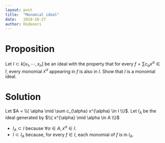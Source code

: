 ```yaml
---
layout: post
title:  "Monomial ideal"
date:   2019-10-27
author: Hidenori
---
```


# Proposition
Let $I \subset k[x_1, \cdots, x_n]$ be an ideal with the property that for every $f = \sum c_{\alpha} x^{\alpha} \in I$, every monomial $x^{\alpha}$ appearing in $f$ is also in $I$.
Show that $I$ is a monomial ideal.

# Solution
Let $A = \\{ \alpha \mid \sum c_{\alpha} x^{\alpha} \in I \\}$.
Let $I_A$ be the ideal generated by $\\{ x^{\alpha} \mid \alpha \in A \\}$ 

* $I_A \subset I$ because $\forall \alpha \in A, x^{\alpha} \in I$.
* $I \subset I_A$ because, for every $f \in I$, each monomial of $f$ is in $I_A$.
